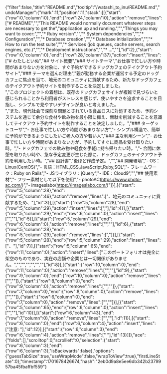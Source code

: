 {"filter":false,"title":"README.md","tooltip":"/watashi_to_inu/README.md","undoManager":{"mark":11,"position":11,"stack":[[{"start":{"row":0,"column":0},"end":{"row":24,"column":0},"action":"remove","lines":["# README","","This README would normally document whatever steps are necessary to get the","application up and running.","","Things you may want to cover:","","* Ruby version","","* System dependencies","","* Configuration","","* Database creation","","* Database initialization","","* How to run the test suite","","* Services (job queues, cache servers, search engines, etc.)","","* Deployment instructions","","* ...",""],"id":2},{"start":{"row":0,"column":0},"end":{"row":28,"column":37},"action":"insert","lines":["# わたしといぬ","## サイト概要","### サイトテーマ","お仕事で忙しい方や時間があまりない方を対象に、すぐ予約ができるドッグカフェのテイクアウト予約サイト","### テーマを選んだ理由","親が勤務する企業が運営する予定のドッグカフェに焦点を当て、地元のコミュニティに貢献するため、新たなドッグカフェのテイクアウト予約サイトを制作することを決定しました。<br>","このプロジェクトの着想は、既存のドッグカフェサイトが複雑で見づらいと感じられることから利用者がストレスを感じず、使いやすさを追求することを目指し、シンプルで見やすいデザインが良いと考えました。<br>","また、現代社会で深刻な問題とされている食品ロスに対処するため、予約システムを通じて余分な食材や飲み物を最小限に抑え、無駄を削減することを意識してテイクアウト予約サイトを制作することを決定しました。","### ターゲットユーザ","- お仕事で忙しい方や時間があまりない方","- シンプル構造で、簡単に予約ができるようにしたいご老人の方や若い人","### 主な利用シーン","- お仕事で忙しい方や時間があまりない方が、予約してすぐに商品を受け取りたい時。","- ドッグカフェでの飲み物や軽食を手軽に持ち帰りたい時。","- 合間に休憩を取りたい時や、急な予定変更が生じた際に、ドッグカフェのテイクアウト予約を利用したい時。","## 設計書","後ほど作成予定。","","## 開発環境","- OS：Linux(CentOS)","- 言語：HTML,CSS,JavaScript,Ruby,SQL","- フレームワーク：Ruby on Rails","- JSライブラリ：jQuery","- IDE：Cloud9","","## 使用素材","- フリー素材として以下を使用","- photoAC(https://www.photo-ac.com/)","- imageslabo(https://imageslabo.com/)"]}],[{"start":{"row":5,"column":28},"end":{"row":5,"column":46},"action":"remove","lines":["、地元のコミュニティに貢献するため、"],"id":3}],[{"start":{"row":5,"column":28},"end":{"row":5,"column":29},"action":"insert","lines":[","],"id":4}],[{"start":{"row":5,"column":29},"end":{"row":6,"column":0},"action":"insert","lines":["",""],"id":5}],[{"start":{"row":5,"column":29},"end":{"row":6,"column":0},"action":"remove","lines":["",""],"id":6},{"start":{"row":5,"column":28},"end":{"row":5,"column":29},"action":"remove","lines":[","]}],[{"start":{"row":5,"column":28},"end":{"row":5,"column":29},"action":"insert","lines":["、"],"id":7}],[{"start":{"row":5,"column":65},"end":{"row":11,"column":0},"action":"insert","lines":["このポートフォリオは完全に架空のものであり、実在の店舗や企業とは一切関係がありません。","","","","","",""],"id":8}],[{"start":{"row":10,"column":0},"end":{"row":11,"column":0},"action":"remove","lines":["",""],"id":9},{"start":{"row":9,"column":0},"end":{"row":10,"column":0},"action":"remove","lines":["",""]},{"start":{"row":8,"column":0},"end":{"row":9,"column":0},"action":"remove","lines":["",""]},{"start":{"row":7,"column":0},"end":{"row":8,"column":0},"action":"remove","lines":["",""]},{"start":{"row":6,"column":0},"end":{"row":7,"column":0},"action":"remove","lines":["",""]}],[{"start":{"row":5,"column":65},"end":{"row":6,"column":0},"action":"insert","lines":["",""],"id":10}],[{"start":{"row":6,"column":43},"end":{"row":7,"column":0},"action":"remove","lines":["",""],"id":11}],[{"start":{"row":6,"column":0},"end":{"row":6,"column":4},"action":"insert","lines":["注意: "],"id":12}],[{"start":{"row":6,"column":3},"end":{"row":6,"column":4},"action":"remove","lines":[" "],"id":13}]]},"ace":{"folds":[],"scrolltop":0,"scrollleft":0,"selection":{"start":{"row":6,"column":3},"end":{"row":6,"column":3},"isBackwards":false},"options":{"guessTabSize":true,"useWrapMode":false,"wrapToView":true},"firstLineState":0},"timestamp":1701678426674,"hash":"2eb0d9a8e5ee6db342b2379957ba45fbaffbf559"}